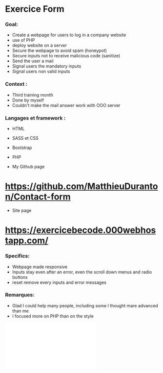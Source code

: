 # Exercice Form

### Goal:
* Create a webpage for users to log in a company website
* use of PHP
* deploy website on a server
* Secure the webpage to avoid spam (honeypot)
* Secure inputs not to receive malicious code (sanitize)
* Send the user a mail
* Signal users the mandatory inputs
* Signal users non valid inputs

### Context :
* Third training month
* Done by myself
* Couldn't make the mail answer work with OOO server

### Langages et framework :
* HTML
* SASS et CSS
* Bootstrap
* PHP

* My Github page
# https://github.com/MatthieuDuranton/Contact-form
* Site page
# https://exercicebecode.000webhostapp.com/

### Specifics:
* Webpage made responsive
* Inputs stay even after an error, even the scroll down menus and radio buttons
* reset remove every inputs and error messages

### Remarques:
* Glad I could help many people, including some I thought mare advanced than me
* I focused more on PHP than on the style

![Mockup](assets/img/mockup.pdf "Mockup page du site poulette")




